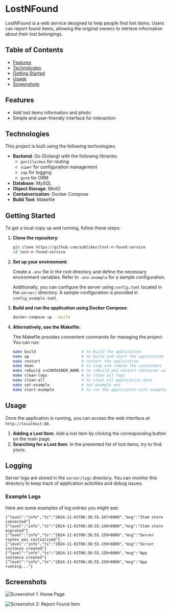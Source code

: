 # LostNFound
LostNFound is a web service designed to help people find lost items. Users can report found items, allowing the original owners to retrieve information about their lost belongings.

## Table of Contents

- [Features](#features)
- [Technologies](#technologies)
- [Getting Started](#getting-started)
- [Usage](#usage)
- [Screenshots](#screenshots)

## Features

- Add  lost items information and photo
- Simple and user-friendly interface for interaction

## Technologies

This project is built using the following technologies:

- **Backend**: Go (Golang) with the following libraries:
  - `gorilla/mux` for routing
  - `viper` for configuration management
  - `zap` for logging
  - `gorm` for ORM
- **Database**: MySQL
- **Object Storage**: MinIO
- **Containerization**: Docker Compose
- **Build Tool**: Makefile

## Getting Started

To get a local copy up and running, follow these steps:

1. **Clone the repository**:

   ```bash
   git clone https://github.com/subliker/lost-n-found-service
   cd lost-n-found-service
   ```

2. **Set up your environment**:

   Create a `.env` file in the root directory and define the necessary environment variables. Refer to `.env.example` for a sample configuration.

   Additionally, you can configure the server using `config.toml` located in the `server/` directory.  A sample configuration is provided in `config_example.toml`.

3. **Build and run the application using Docker Compose**:

    ```bash
    docker-compose up --build 
    ```

4. **Alternatively, use the Makefile**:

   The Makefile provides convenient commands for managing the project. You can run:

    ```bash
    make build                    # to build the application 
    make up                       # to build and start the application 
    make restart                  # restart the application 
    make down                     # to stop and remove the containers 
    make rebuild c=CONTAINER_NAME # to rebuild and restart container with CONTAINER_NAME
    make clean-logs               # to clean all logs
    make clean-all                # to clean all application data
    make set-example              # set example env
    make start-example            # to run the application with example envs

    ```

## Usage

Once the application is running, you can access the web interface at `http://localhost:80`.

1. **Adding a Lost Item**: Add a lost item by clicking the corresponding button on the main page.
2. **Searching for a Lost Item**: In the presented list of lost items, try to find yours.

## Logging

Server logs are stored in the `server/logs` directory. You can monitor this directory to keep track of application activities and debug issues. 

### Example Logs

Here are some examples of log entries you might see:
```log
{"level":"info","ts":"2024-11-01T06:38:55.107+0800","msg":"Item store connected"}
{"level":"info","ts":"2024-11-01T06:38:55.149+0800","msg":"Item store migrated"} 
{"level":"info","ts":"2024-11-01T06:38:55.159+0800","msg":"Server routes was initialized"} 
{"level":"info","ts":"2024-11-01T06:38:55.159+0800","msg":"Server instance created"} 
{"level":"info","ts":"2024-11-01T06:38:55.159+0800","msg":"App instance created"} 
{"level":"info","ts":"2024-11-01T06:38:55.159+0800","msg":"App running..."}
```

## Screenshots

![Screenshot 1: Home Page](https://github.com/user-attachments/assets/7569f5e4-9f5b-4444-b121-6a68763bf0d3)

![Screenshot 2: Report Found Item](https://github.com/user-attachments/assets/8f93fd88-17c6-4f4d-8ec4-070d3340cbed)
